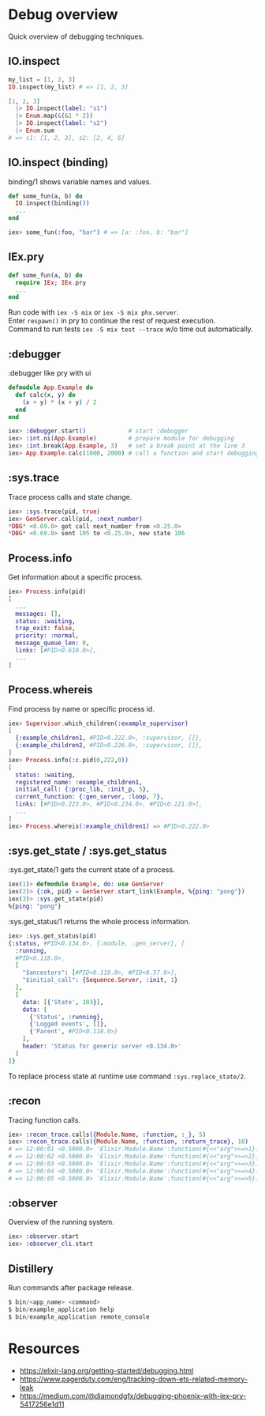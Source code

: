 # Debug overview

Quick overview of debugging techniques.

## IO.inspect

```elixir
my_list = [1, 2, 3]
IO.inspect(my_list) # => [1, 2, 3]
```
```elixir
[1, 2, 3]
  |> IO.inspect(label: "s1")
  |> Enum.map(&(&1 * 2))
  |> IO.inspect(label: "s2")
  |> Enum.sum
# => s1: [1, 2, 3], s2: [2, 4, 6]
```

## IO.inspect (binding)

binding/1 shows variable names and values.
```elixir
def some_fun(a, b) do
  IO.inspect(binding())
  ...
end

iex> some_fun(:foo, "bar") # => [a: :foo, b: "bar"]
```

## IEx.pry

```elixir
def some_fun(a, b) do
  require IEx; IEx.pry
  ...
end
```
Run code with `iex -S mix` or `iex -S mix phx.server`.<br/>
Enter `respawn()` in pry to continue the rest of request execution.<br/>
Command to run tests `iex -S mix test --trace` w/o time out automatically.

## :debugger

:debugger like pry with ui
```elixir
defmodule App.Example do
  def calc(x, y) do
    (x + y) * (x + y) / 2
  end
end

iex> :debugger.start()            # start :debugger
iex> :int.ni(App.Example)         # prepare module for debugging
iex> :int.break(App.Example, 3)   # set a break point at the line 3
iex> App.Example.calc(1000, 2000) # call a function and start debugging
```

## :sys.trace

Trace process calls and state change.
```elixir
iex> :sys.trace(pid, true)
iex> GenServer.call(pid, :next_number)
*DBG* <0.69.0> got call next_number from <0.25.0>
*DBG* <0.69.0> sent 105 to <0.25.0>, new state 106
```

## Process.info

Get information about a specific process.
```elixir
iex> Process.info(pid)
[
  ...
  messages: [],
  status: :waiting,
  trap_exit: false,
  priority: :normal,
  message_queue_len: 0,
  links: [#PID<0.610.0>],
  ...
]
```

## Process.whereis

Find process by name or specific process id.
```elixir
iex> Supervisor.which_children(:example_supervisor)
[
  {:example_children1, #PID<0.222.0>, :supervisor, []},
  {:example_children2, #PID<0.226.0>, :supervisor, []},
]
iex> Process.info(:c.pid(0,222,0))
[
  status: :waiting,
  registered_name: :example_children1,
  initial_call: {:proc_lib, :init_p, 5},
  current_function: {:gen_server, :loop, 7},
  links: [#PID<0.223.0>, #PID<0.234.0>, #PID<0.221.0>],
  ...
]
iex> Process.whereis(:example_children1) => #PID<0.222.0>
```

## :sys.get_state / :sys.get_status

:sys.get_state/1 gets the current state of a process.
```elixir
iex(1)> defmodule Example, do: use GenServer
iex(2)> {:ok, pid} = GenServer.start_link(Example, %{ping: "pong"})
iex(3)> :sys.get_state(pid)
%{ping: "pong"}
```

:sys.get_status/1 returns the whole process information.
```elixir
iex> :sys.get_status(pid)
{:status, #PID<0.134.0>, {:module, :gen_server}, [
  :running,
  #PID<0.118.0>,
  [
    "$ancestors": [#PID<0.118.0>, #PID<0.57.0>],
    "$initial_call": {Sequence.Server, :init, 1}
  ],
  [
    data: [{'State', 103}],
    data: [
      {'Status', :running},
      {'Logged events', []},
      {'Parent', #PID<0.118.0>}
    ],
    header: 'Status for generic server <0.134.0>'
  ]
]}
```
To replace process state at runtime use command `:sys.replace_state/2`.

## :recon

Tracing function calls.
```elixir
iex> :recon_trace.calls({Module.Name, :function, :_}, 5)
iex> :recon_trace.calls({Module.Name, :function, :return_trace}, 10)
# => 12:00:01 <0.5000.0> 'Elixir.Module.Name':function(#{<<"arg">>=>1}) --> ok
# => 12:00:02 <0.5000.0> 'Elixir.Module.Name':function(#{<<"arg">>=>2}) --> ok
# => 12:00:03 <0.5000.0> 'Elixir.Module.Name':function(#{<<"arg">>=>3}) --> ok
# => 12:00:04 <0.5000.0> 'Elixir.Module.Name':function(#{<<"arg">>=>4}) --> ok
# => 12:00:05 <0.5000.0> 'Elixir.Module.Name':function(#{<<"arg">>=>5}) --> ok
```

## :observer

Overview of the running system.
```elixir
iex> :observer.start
iex> :observer_cli.start
```

## Distillery

Run commands after package release.
```elixir
$ bin/<app_name> <command>
$ bin/example_application help
$ bin/example_application remote_console
```

# Resources
- https://elixir-lang.org/getting-started/debugging.html
- https://www.pagerduty.com/eng/tracking-down-ets-related-memory-leak
- https://medium.com/@diamondgfx/debugging-phoenix-with-iex-pry-5417256e1d11
